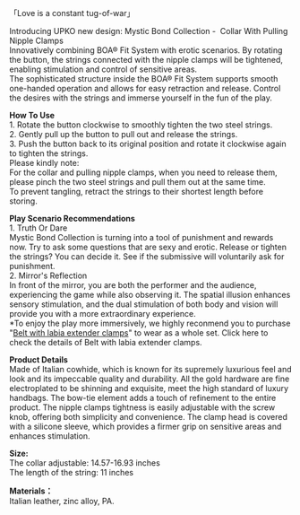 「Love is a constant tug-of-war」

Introducing UPKO new design: Mystic Bond Collection -  Collar With Pulling Nipple Clamps  
Innovatively combining BOA® Fit System with erotic scenarios. By rotating the button, the strings connected with the nipple clamps will be tightened, enabling stimulation and control of sensitive areas.  
The sophisticated structure inside the BOA® Fit System supports smooth one-handed operation and allows for easy retraction and release. Control the desires with the strings and immerse yourself in the fun of the play.

**How To Use**  
1\. Rotate the button clockwise to smoothly tighten the two steel strings.  
2\. Gently pull up the button to pull out and release the strings.  
3\. Push the button back to its original position and rotate it clockwise again to tighten the strings.  
Please kindly note:  
For the collar and pulling nipple clamps, when you need to release them, please pinch the two steel strings and pull them out at the same time.   
To prevent tangling, retract the strings to their shortest length before storing.

**Play Scenario Recommendations**  
1\. Truth Or Dare  
Mystic Bond Collection is turning into a tool of punishment and rewards now. Try to ask some questions that are sexy and erotic. Release or tighten the strings? You can decide it. See if the submissive will voluntarily ask for punishment.  
2\. Mirror's Reflection  
In front of the mirror, you are both the performer and the audience, experiencing the game while also observing it. The spatial illusion enhances sensory stimulation, and the dual stimulation of both body and vision will provide you with a more extraordinary experience.  
\*To enjoy the play more immersively, we highly reconmend you to purchase "[Belt with labia extender clamps](https://www.upkoofficialshop.com/collections/new-arrivals-2021/products/mystic-bond-collection-belt-with-labia-extender-clamps)" to wear as a whole set. Click here to check the details of Belt with labia extender clamps.

**Product Details**  
Made of Italian cowhide, which is known for its supremely luxurious feel and look and its impeccable quality and durability. All the gold hardware are fine electroplated to be shinning and exquisite, meet the high standard of luxury handbags. The bow-tie element adds a touch of refinement to the entire product. The nipple clamps tightness is easily adjustable with the screw knob, offering both simplicity and convenience. The clamp head is covered with a silicone sleeve, which provides a firmer grip on sensitive areas and enhances stimulation.

**Size:**   
The collar adjustable: 14.57-16.93 inches  
The length of the string: 11 inches

**Materials：**  
Italian leather, zinc alloy, PA.